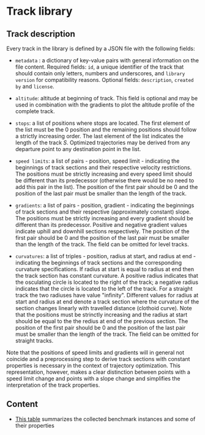 # Track library

## Track description

Every track in the library is defined by a JSON file with the following
fields:

- `metadata` : a dictionary of key-value pairs with general information on the
file content. Required fields: `id`, a unique identifier of the track that should
contain only letters, numbers and underscores, and `library version` for compatibility
reasons. Optional fields: `description`, `created by` and `license`.

- `altitude`: altitude at beginning of track. This field is optional and may
be used in combination with the gradients to plot the altitude profile of the
complete track.

- `stops`: a list of positions where stops are located. The first element
of the list must be the 0 position and the remaining positions should follow
a strictly increasing order. The last element of the list indicates the length
of the track *S*. Optimized trajectories may be derived from any departure
point to any destination point in the list.

- `speed limits`: a list of pairs - position, speed limit - indicating
the beginnings of track sections and their respective velocity restrictions.
The positions must be strictly increasing and every speed limit should be
different than its predecessor (otherwise there would be no need to add this
pair in the list). The position of the first pair should be 0 and the position
of the last pair must be smaller than the length of the track.

- `gradients`: a list of pairs - position, gradient - indicating the
beginnings of track sections and their respective (approximately constant)
slope. The positions must be strictly increasing and every gradient should be
different than its predecessor. Positive and negative gradient values indicate
uphill and downhill sections respectively. The position of the first pair should
be 0 and the position of the last pair must be smaller than the length of the track.
The field can be omitted for level tracks.

- `curvatures`: a list of triples - position, radius at start, and radius at end - 
indicating the beginnings of track sections and the corresponding curvature specifications.
If radius at start is equal to radius at end then the track section has constant curvature.
A positive radius indicates that the osculating circle is located to the right of the track; 
a negative radius indicates that the circle is located to the left of the track. For a straight
track the two radiuses have value "infinity". Different values for radius at start and radius at
end denote a track section where the curvature of the section changes linearly with travelled
distance (clothoid curve). Note that the positions must be strinctly increasing and the radius at start
should be equal to the the redius at end of the previous section. The position of the first pair should
be 0 and the position of the last pair must be smaller than the length of the track. 
The field can be omitted for straight tracks.

Note that the positions of speed limits and gradients will in general not coincide
and a preprocessing step to derive track sections with constant properties
is necessary in the context of trajectory optimization. This representation,
however, makes a clear distinction between points with a speed limit change
and points with a slope change and simplifies the interpretation of the track
properties.

## Content

- [This table](tracks.csv) summarizes the collected benchmark instances and some of their properties

